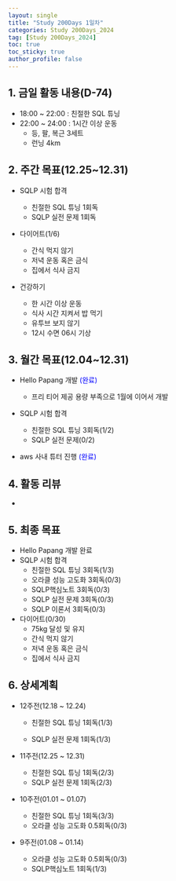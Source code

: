 ```yaml
---
layout: single
title: "Study 200Days 1일차"
categories: Study 200Days_2024
tag: [Study 200Days_2024]
toc: true
toc_sticky: true
author_profile: false
---
```


## 1. 금일 활동 내용(D-74)

* 18:00 ~ 22:00 : 친절한 SQL 튜닝
* 22:00 ~ 24:00 : 1시간 이상 운동
  * 등, 팔, 복근 3세트
  * 런닝 4km



##  2. 주간 목표(12.25~12.31)

* SQLP 시험 합격
  * 친절한 SQL 튜닝 1회독
  * SQLP 실전 문제 1회독
* 다이어트(1/6)
  * 간식 먹지 않기
  * 저녁 운동 혹은 금식
  * 집에서 식사 금지

* 건강하기
  * 한 시간 이상 운동
  * 식사 시간 지켜서 밥 먹기
  * 유투브 보지 않기
  * 12시 수면 06시 기상



## 3. 월간 목표(12.04~12.31)

* Hello Papang 개발 <span style = "color:blue">(완료)</span>
  * 프리 티어 제공 용량 부족으로 1월에 이어서 개발

* SQLP 시험 합격
  * 친절한 SQL 튜닝 3회독(1/2)
  * SQLP 실전 문제(0/2)
* aws 사내 튜터 진행 <span style = "color:blue">(완료)</span>



## 4. 활동 리뷰

* 



## 5. 최종 목표

* Hello Papang 개발 완료
* SQLP 시험 합격
  * 친절한 SQL 튜닝 3회독(1/3)
  * 오라클 성능 고도화 3회독(0/3)
  * SQLP핵심노트 3회독(0/3)
  * SQLP 실전 문제 3회독(0/3)
  * SQLP 이론서 3회독(0/3)
* 다이어트(0/30)
  * 75kg 달성 및 유지
  * 간식 먹지 않기
  * 저녁 운동 혹은 금식
  * 집에서 식사 금지




## 6. 상세계획

* 12주전(12.18 ~ 12.24)
  * 친절한 SQL 튜닝 1회독(1/3)

  * SQLP 실전 문제 1회독(1/3)

* 11주전(12.25 ~ 12.31)
  * 친절한 SQL 튜닝 1회독(2/3)
  * SQLP 실전 문제 1회독(2/3)
* 10주전(01.01 ~ 01.07)
  * 친절한 SQL 튜닝 1회독(3/3)
  * 오라클 성능 고도화 0.5회독(0/3)
* 9주전(01.08 ~ 01.14)
  * 오라클 성능 고도화 0.5회독(0/3)
  * SQLP핵심노트 1회독(1/3)

